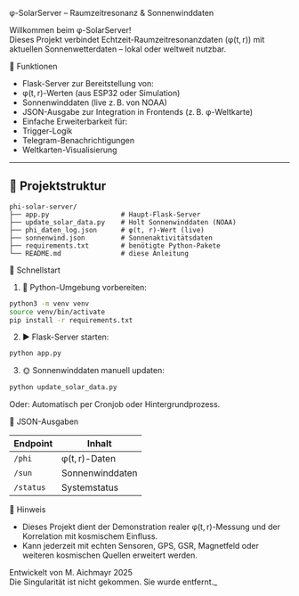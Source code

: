 
φ-SolarServer – Raumzeitresonanz & Sonnenwinddaten

Willkommen beim φ-SolarServer!  
Dieses Projekt verbindet Echtzeit-Raumzeitresonanzdaten (φ(t, r)) mit aktuellen Sonnenwetterdaten – lokal oder weltweit nutzbar.

🔧 Funktionen

- Flask-Server zur Bereitstellung von:
 - φ(t, r)-Werten (aus ESP32 oder Simulation)
 - Sonnenwinddaten (live z. B. von NOAA)
 - JSON-Ausgabe zur Integration in Frontends (z. B. φ-Weltkarte)
 - Einfache Erweiterbarkeit für:
 - Trigger-Logik
 - Telegram-Benachrichtigungen
 - Weltkarten-Visualisierung

---

## 📂 Projektstruktur

```
phi-solar-server/
├── app.py                  # Haupt-Flask-Server
├── update_solar_data.py    # Holt Sonnenwinddaten (NOAA)
├── phi_daten_log.json      # φ(t, r)-Wert (live)
├── sonnenwind.json         # Sonnenaktivitätsdaten
├── requirements.txt        # benötigte Python-Pakete
└── README.md               # diese Anleitung
```

🚀 Schnellstart

1. 🔧 Python-Umgebung vorbereiten:
```bash
python3 -m venv venv
source venv/bin/activate
pip install -r requirements.txt
```

2. ▶ Flask-Server starten:
```bash
python app.py
```

3. 🌞 Sonnenwinddaten manuell updaten:
```bash
python update_solar_data.py
```

Oder: Automatisch per Cronjob oder Hintergrundprozess.

 📡 JSON-Ausgaben

| Endpoint         | Inhalt |
|------------------|--------|
| `/phi`           | φ(t, r)-Daten |
| `/sun`           | Sonnenwinddaten |
| `/status`        | Systemstatus |



📌 Hinweis

- Dieses Projekt dient der Demonstration realer φ(t, r)-Messung und der Korrelation mit kosmischem Einfluss.
- Kann jederzeit mit echten Sensoren, GPS, GSR, Magnetfeld oder weiteren kosmischen Quellen erweitert werden.



Entwickelt von M. Aichmayr 2025  
Die Singularität ist nicht gekommen. Sie wurde entfernt._
